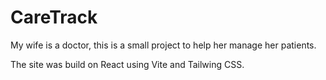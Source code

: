 # CareTrack

My wife is a doctor, this is a small project to help her manage her patients.

The site was build on React using Vite and Tailwing CSS.
